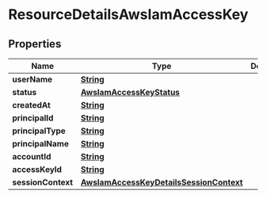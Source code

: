 

# ResourceDetailsAwsIamAccessKey


## Properties

| Name | Type | Description | Notes |
|------------ | ------------- | ------------- | -------------|
|**userName** | [**String**](String.md) |  |  [optional] |
|**status** | [**AwsIamAccessKeyStatus**](AwsIamAccessKeyStatus.md) |  |  [optional] |
|**createdAt** | [**String**](String.md) |  |  [optional] |
|**principalId** | [**String**](String.md) |  |  [optional] |
|**principalType** | [**String**](String.md) |  |  [optional] |
|**principalName** | [**String**](String.md) |  |  [optional] |
|**accountId** | [**String**](String.md) |  |  [optional] |
|**accessKeyId** | [**String**](String.md) |  |  [optional] |
|**sessionContext** | [**AwsIamAccessKeyDetailsSessionContext**](AwsIamAccessKeyDetailsSessionContext.md) |  |  [optional] |



